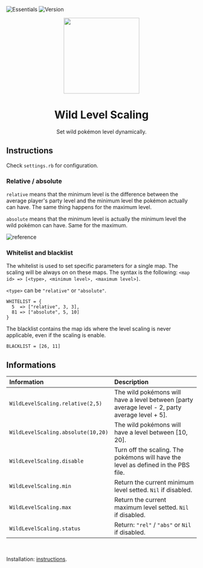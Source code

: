 ![Essentials](https://badgen.net/badge/Essentials/20.1/orange)
![Version](https://badgen.net/badge/Version/2.0.0/cyan)

<p align="center">
<img width="200px" src="https://user-images.githubusercontent.com/63038410/189098583-95af91a4-6af2-46f7-b625-04567ac55a09.png">
</p>

<h1 align="center">Wild Level Scaling</h1>

<p align="center">
Set wild pokémon level dynamically.
</p>

## Instructions
Check `settings.rb` for configuration.

### Relative / absolute
`relative` means that the minimum level is the difference between the average player's party level and the minimum level the pokémon actually can have. The same thing happens for the maximum level.

`absolute` means that the minimum level is actually the minimum level the wild pokémon can have. Same for the maximum.

![reference](https://user-images.githubusercontent.com/63038410/188705146-012f1663-9bfd-45af-8ae6-93152d01a714.png)

### Whitelist and blacklist
The whitelist is used to set specific parameters for a single map. The scaling will be always on on these maps. The syntax is the following: `<map id> => [<type>, <minimum level>, <maximum level>]`.

`<type>` can be `"relative"` or `"absolute"`.

```
WHITELIST = {
  5  => ["relative", 3, 3],
  81 => ["absolute", 5, 10]
}
```

The blacklist contains the map ids where the level scaling is never applicable, even if the scaling is enable.

```
BLACKLIST = [26, 11]
```

## Informations
| Information                        | Description                                                                                      |
| :--------------------------------- | :----------------------------------------------------------------------------------------------- |
| `WildLevelScaling.relative(2,5)`   | The wild pokémons will have a level between  [party average level - 2, party average level + 5]. |
| `WildLevelScaling.absolute(10,20)` | The wild pokémons will have a level between [10, 20].                                            |
| `WildLevelScaling.disable`         | Turn off the scaling. The pokémons will have the level as defined in the PBS file.               |
| `WildLevelScaling.min`             | Return the current minimum level setted. `Nil` if disabled.                                      |
| `WildLevelScaling.max`             | Return the current maximum level setted. `Nil` if disabled.                                      |
| `WildLevelScaling.status`          | Return: `"rel"` / `"abs"` or `Nil` if disabled.                                                  |

<br>

Installation: [instructions](https://github.com/MickTK/Pokemon-Essentials-Plugins/wiki/Instructions).
